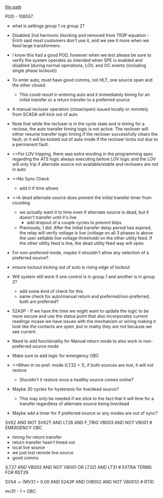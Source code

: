 
[file path](<file:///C:\Users\jnetherton\G&W Electric Co\US-PowerGridAutomation - Documents\_Lazer\125287 - West River Electric>)

POD - 108557
- what is settings group 1 vs group 2?

- Disabled 2nd harmonic blocking and removed from TR3P equation - Erich said most customers don't use it, and we see it more when we feed large transformers.
- I know this had a good POD, however when we test please be sure to verify the system operates as intended when SPE is enabled and disabled (during normal operations, LOV, and OC events (including single phase lockout))
- To enter auto, must have good comms, not HLT, one source open and the other closed.
	- This could result in entering auto and it immediately timing for an initial transfer or a return transfer to a preferred source
- A manual recloser operation (close/open) issued locally or remotely from SCADA will kick out of auto
- Note that while the recloser is in the cycle state and is timing for a reclose, the auto transfer timing logic is not active. The recloser will either resume transfer logic timing if the recloser successfully clears the fault, or it will be kicked out of auto mode if the recloser locks out due to a permanent fault.
- ==For LOV tripping, there was extra wording in the programming spec regarding the ATS logic always executing before LOV logic and the LOV will only trip if alternate source not available/stable and reclosers are not in auto
- ==No Sync Check
	- add it if time allows
- ==A dead alternate source does prevent the initial transfer timer from counting
	- we actually want it to time even if alternate source is dead, but it doesn't transfer until it's live 
		- add dropout of a couple cycles to prevent blips
	- Previously, I did: After the initial transfer delay period has expired, the relay will verify voltage is live (voltage on all 3 phases is above the user settable live voltage threshold) on the other utility feed. If the other utility feed is live, the dead utility feed way will open.
- For non-preferred mode, maybe it shouldn't allow any selection of a preferred source?
- ensure lockout kicking out of auto is rising edge of lockout
- Will system still work if one control is in group 1 and another is in group 2?
	- add some kind of check for this
	- same check for auto/manual return and preferred/non-preferred, both are preferred?
- 52A3P - If we have the time we might want to update the logic to be more secure and use the status point that also incorporates current readings incase we have issues with the mechanism or wiring making it look like the contacts are open ,but in reality they are not because we see current.
- Need to add functionality for Manual return mode to also work in non-preferred source mode
- Make sure to add logic for emergency OBC
- ==When in no pref. mode (LT32 = 1), if both sources are lost, it will not restore
	- Shouldn't it restore once a healthy source comes online?
- Maybe 30 cycles for hysteresis for live/dead source?
	- This may only be needed if we stick to the fact that it will time for a transfer regardless of alternate source being live/dead
- Maybe add a timer for if preferred source or any modes are out of sync?



SV62 AND NOT SV62T AND LT28 AND F_TRIG VB003 AND NOT VB001 # EMERGENCY OBC
- timing for return transfer
- return transfer hasn't timed out
- local live source
- we just lost remote live source
- good comms


(LT27 AND VB002 AND NOT VB001 OR LT32) AND LT31 # EXTRA TERMS FOR RST29

SV54 := (MV31 = 0.00 AND 52A3P AND (VB002 AND NOT VB001)) # RTID


mv31 - 1 = OBC